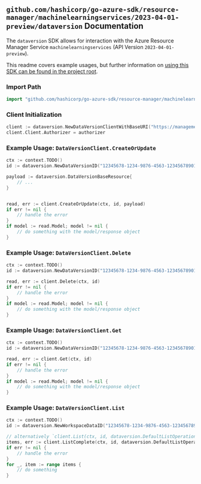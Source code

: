
## `github.com/hashicorp/go-azure-sdk/resource-manager/machinelearningservices/2023-04-01-preview/dataversion` Documentation

The `dataversion` SDK allows for interaction with the Azure Resource Manager Service `machinelearningservices` (API Version `2023-04-01-preview`).

This readme covers example usages, but further information on [using this SDK can be found in the project root](https://github.com/hashicorp/go-azure-sdk/tree/main/docs).

### Import Path

```go
import "github.com/hashicorp/go-azure-sdk/resource-manager/machinelearningservices/2023-04-01-preview/dataversion"
```


### Client Initialization

```go
client := dataversion.NewDataVersionClientWithBaseURI("https://management.azure.com")
client.Client.Authorizer = authorizer
```


### Example Usage: `DataVersionClient.CreateOrUpdate`

```go
ctx := context.TODO()
id := dataversion.NewDataVersionID("12345678-1234-9876-4563-123456789012", "example-resource-group", "workspaceValue", "dataValue", "versionValue")

payload := dataversion.DataVersionBaseResource{
	// ...
}


read, err := client.CreateOrUpdate(ctx, id, payload)
if err != nil {
	// handle the error
}
if model := read.Model; model != nil {
	// do something with the model/response object
}
```


### Example Usage: `DataVersionClient.Delete`

```go
ctx := context.TODO()
id := dataversion.NewDataVersionID("12345678-1234-9876-4563-123456789012", "example-resource-group", "workspaceValue", "dataValue", "versionValue")

read, err := client.Delete(ctx, id)
if err != nil {
	// handle the error
}
if model := read.Model; model != nil {
	// do something with the model/response object
}
```


### Example Usage: `DataVersionClient.Get`

```go
ctx := context.TODO()
id := dataversion.NewDataVersionID("12345678-1234-9876-4563-123456789012", "example-resource-group", "workspaceValue", "dataValue", "versionValue")

read, err := client.Get(ctx, id)
if err != nil {
	// handle the error
}
if model := read.Model; model != nil {
	// do something with the model/response object
}
```


### Example Usage: `DataVersionClient.List`

```go
ctx := context.TODO()
id := dataversion.NewWorkspaceDataID("12345678-1234-9876-4563-123456789012", "example-resource-group", "workspaceValue", "dataValue")

// alternatively `client.List(ctx, id, dataversion.DefaultListOperationOptions())` can be used to do batched pagination
items, err := client.ListComplete(ctx, id, dataversion.DefaultListOperationOptions())
if err != nil {
	// handle the error
}
for _, item := range items {
	// do something
}
```
